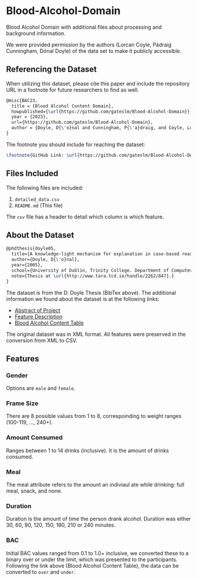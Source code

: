 # Blood-Alcohol-Domain
Blood Alcohol Domain with additional files about processing and background information. 

We were provided permission by the authors (Lorcan Coyle, Pádraig Cunningham, Dónal Doyle) of the data set to make it publicly accessible. 

## Referencing the Dataset

When utilizing this dataset, please cite this paper and include the repository URL in a footnote for future researchers to find as well. 

```tex
@misc{BAC23,
  title = {Blood Alcohol Content Domain},
  howpublished={\url{https://github.com/gateslm/Blood-Alcohol-Domain}}, 
  year = {2023},
  url={https://github.com/gateslm/Blood-Alcohol-Domain}, 
  author = {Doyle, D{\'o}nal and Cunningham, P{\'a}draig, and Coyle, Lorcan}
}
```

The footnote you should include for reaching the dataset:

```tex
\footnote{GitHub Link: \url{https://github.com/gateslm/Blood-Alcohol-Domain}}
```

## Files Included

The following files are included: 
1. `detailed_data.csv`
2. `README.md` (This file)

The `csv` file has a header to detail which column is which feature. 

## About the Dataset

```tex
@phdthesis{doyle05,
  title={A knowledge-light mechanism for explanation in case-based reasoning},
  author={Doyle, D{\'o}nal},
  year={2005},
  school={University of Dublin, Trinity College. Department of Computer Science},
  note={Thesis at \url{http://www.tara.tcd.ie/handle/2262/847}.}
}
```

The dataset is from the D. Doyle Thesis (BibTex above). The additional information we found about the dataset is at the following links:
- [Abstract of Project](https://web.archive.org/web/20010826182630/http://www.cs.tcd.ie/~doylemi/abstract.html)
- [Feature Description](https://web.archive.org/web/20010722131007fw_/http://www.maths.tcd.ie/~mdoyle/java/javahtml/form.html)
- [Blood Alcohol Content Table](https://web.archive.org/web/20010722131337fw_/http://www.maths.tcd.ie/~mdoyle/java/javahtml/table.html)

The original dataset was in XML format. All features were preserved in the conversion from XML to CSV. 

## Features

### Gender
Options are `male` and `female`. 

### Frame Size
There are 8 possible values from 1 to 8, correspoinding to weight ranges (100-119, ..., 240+). 

### Amount Consumed
Ranges between 1 to 14 drinks (inclusive). It is the amount of drinks consumed. 

### Meal
The meal attribute refers to the amount an indiviaul ate while drinking: full meal, snack, and none. 

### Duration
Duration is the amount of time the person drank alcohol. Duration was either 30, 60, 90, 120, 150, 180, 210 or 240 minutes. 

### BAC
Initial BAC values ranged from 0.1 to 1.0+ inclusive, we converted these to a binary over or under the limit, which was presented to the participants.  Following the link above (Blood Alcohol Content Table), the data can be converted to `over` and `under`. 